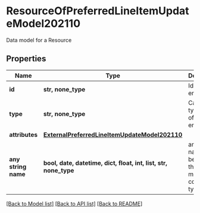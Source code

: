 # ResourceOfPreferredLineItemUpdateModel202110

Data model for a Resource

## Properties
Name | Type | Description | Notes
------------ | ------------- | ------------- | -------------
**id** | **str, none_type** | Id of the entity | [optional] 
**type** | **str, none_type** | Canonical type name of the entity | [optional] 
**attributes** | [**ExternalPreferredLineItemUpdateModel202110**](ExternalPreferredLineItemUpdateModel202110.md) |  | [optional] 
**any string name** | **bool, date, datetime, dict, float, int, list, str, none_type** | any string name can be used but the value must be the correct type | [optional]

[[Back to Model list]](../README.md#documentation-for-models) [[Back to API list]](../README.md#documentation-for-api-endpoints) [[Back to README]](../README.md)


